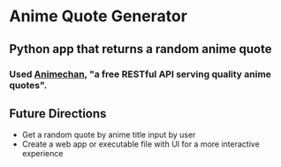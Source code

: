 # Anime Quote Generator

## Python app that returns a random anime quote 

### Used [Animechan](https://animechan.xyz/), "a free RESTful API serving quality anime quotes". 

## Future Directions

- Get a random quote by anime title input by user
- Create a web app or executable file with UI for a more interactive experience
